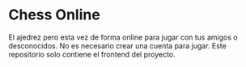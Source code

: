 # Chess Online
El ajedrez pero esta vez de forma online para jugar con tus amigos o desconocidos. No es necesario crear una cuenta para jugar. Este repositorio solo contiene el frontend del proyecto.
